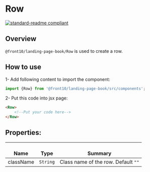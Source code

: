 # Row

[![standard-readme compliant](https://img.shields.io/badge/standard--readme-OK-green.svg?style=flat-square)](https://github.com/RichardLitt/standard-readme)

## Overview
`@front10/landing-page-book/Row` is used to create a row.

## How to use
1- Add following content to import the component:
```js
import {Row} from '@front10/landing-page-book/src/components';
```

2- Put this code into jsx page:
```html
<Row>
    <!--Put your code here-->
</Row>
```

## Properties:

| </br>Name   | </br>Type | </br>Summary                                                                                 | 
| ------------| - | ------------------------------------------------------------------------------------------------------ |
| className      | `String` | Class name of the row. Default `""` |
